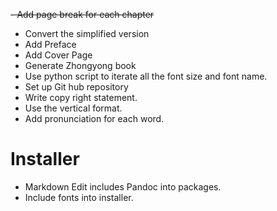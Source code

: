 ~~- Add page break for each chapter~~
- Convert the simplified version
- Add Preface
- Add Cover Page
- Generate Zhongyong book
- Use python script to iterate all the font size and font name.
- Set up Git hub repository
- Write copy right statement.
- Use the vertical format.
- Add pronunciation for each word.



# Installer
- Markdown Edit includes Pandoc into packages.
- Include fonts into installer.